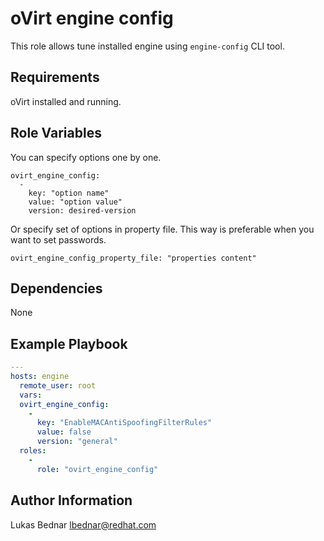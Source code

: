 oVirt engine config
===================

This role allows tune installed engine using ``engine-config`` CLI tool.


Requirements
------------

oVirt installed and running.


Role Variables
--------------

You can specify options one by one.

```
ovirt_engine_config:
  -
    key: "option name"
    value: "option value"
    version: desired-version
```

Or specify set of options in property file.
This way is preferable when you want to set passwords.

```
ovirt_engine_config_property_file: "properties content"
```


Dependencies
------------

None


Example Playbook
----------------

```yaml
---
hosts: engine
  remote_user: root
  vars:
  ovirt_engine_config:
    -
      key: "EnableMACAntiSpoofingFilterRules"
      value: false
      version: "general"
  roles:
    -
      role: "ovirt_engine_config"
```


Author Information
------------------

Lukas Bednar
lbednar@redhat.com
